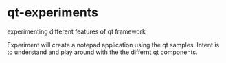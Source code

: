 # qt-experiments
experimenting different features of qt framework

Experiment will create a notepad application using the qt samples. Intent is to understand and play around with the the differnt qt components. 
